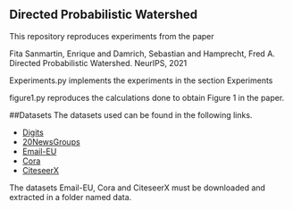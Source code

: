 ## Directed Probabilistic Watershed

This repository reproduces experiments from the paper


Fita Sanmartin, Enrique and Damrich, Sebastian and Hamprecht, Fred A. Directed Probabilistic Watershed. NeurIPS, 2021


Experiments.py implements the experiments in the section Experiments

figure1.py reproduces the calculations done to obtain Figure 1 in the paper.

##Datasets
The datasets used can be found in the following links. 
- [Digits](https://scikit-learn.org/stable/modules/generated/sklearn.datasets.load_digits.html)
- [20NewsGroups](https://scikit-learn.org/0.19/datasets/twenty_newsgroups.html)
- [Email-EU](http://snap.stanford.edu/data/email-Eu-core.html)
- [Cora](https://web.archive.org/web/20151007064508/http://linqs.cs.umd.edu/projects/projects/lbc/)
- [CiteseerX](https://networkrepository.com/citeseer.php)

The datasets Email-EU, Cora and CiteseerX must be downloaded and extracted in a folder named data.

